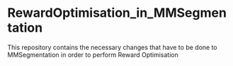 # RewardOptimisation_in_MMSegmentation
This repository contains the necessary changes that have to be done to MMSegmentation in order to perform Reward Optimisation 
